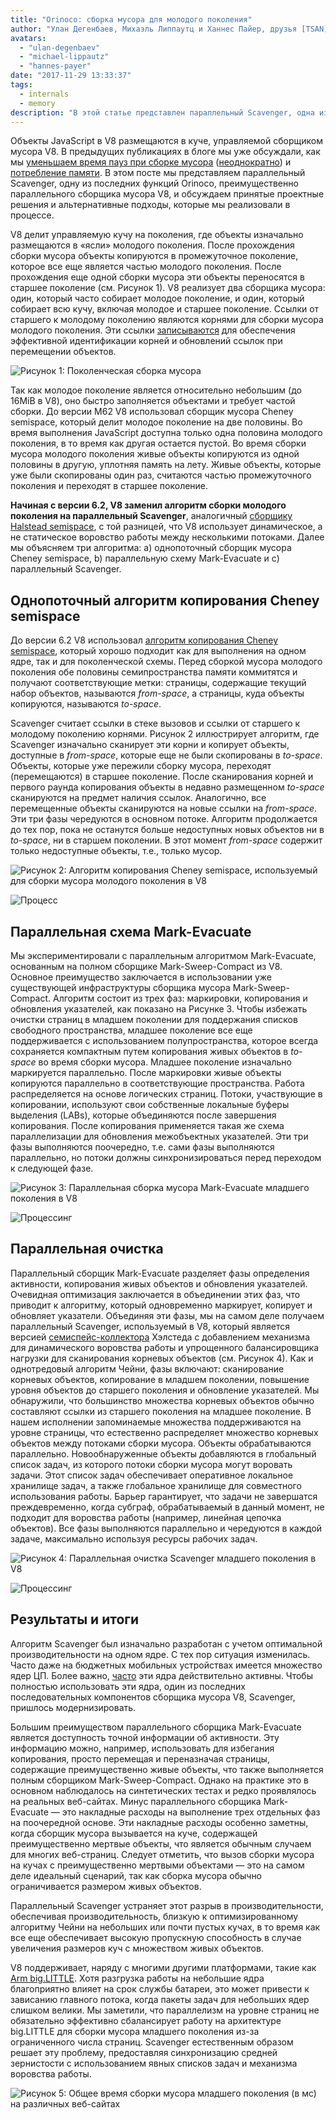 ```yaml
---
title: "Orinoco: сборка мусора для молодого поколения"
author: "Улан Дегенбаев, Михаэль Липпаутц и Ханнес Пайер, друзья [TSAN](https://github.com/google/sanitizers/wiki/ThreadSanitizerCppManual)"
avatars: 
  - "ulan-degenbaev"
  - "michael-lippautz"
  - "hannes-payer"
date: "2017-11-29 13:33:37"
tags: 
  - internals
  - memory
description: "В этой статье представлен параллельный Scavenger, одна из последних функций Orinoco, преимущественно параллельного сборщика мусора V8."
---
```

Объекты JavaScript в V8 размещаются в куче, управляемой сборщиком мусора V8. В предыдущих публикациях в блоге мы уже обсуждали, как мы [уменьшаем время пауз при сборке мусора](/blog/jank-busters) ([неоднократно](/blog/orinoco)) и [потребление памяти](/blog/optimizing-v8-memory). В этом посте мы представляем параллельный Scavenger, одну из последних функций Orinoco, преимущественно параллельного сборщика мусора V8, и обсуждаем принятые проектные решения и альтернативные подходы, которые мы реализовали в процессе.

<!--truncate-->
V8 делит управляемую кучу на поколения, где объекты изначально размещаются в «ясли» молодого поколения. После прохождения сборки мусора объекты копируются в промежуточное поколение, которое все еще является частью молодого поколения. После прохождения еще одной сборки мусора эти объекты переносятся в старшее поколение (см. Рисунок 1). V8 реализует два сборщика мусора: один, который часто собирает молодое поколение, и один, который собирает всю кучу, включая молодое и старшее поколение. Ссылки от старшего к молодому поколению являются корнями для сборки мусора молодого поколения. Эти ссылки [записываются](/blog/orinoco) для обеспечения эффективной идентификации корней и обновлений ссылок при перемещении объектов.

![Рисунок 1: Поколенческая сборка мусора](/_img/orinoco-parallel-scavenger/generational-gc.png)

Так как молодое поколение является относительно небольшим (до 16MiB в V8), оно быстро заполняется объектами и требует частой сборки. До версии M62 V8 использовал сборщик мусора Cheney semispace, который делит молодое поколение на две половины. Во время выполнения JavaScript доступна только одна половина молодого поколения, в то время как другая остается пустой. Во время сборки мусора молодого поколения живые объекты копируются из одной половины в другую, уплотняя память на лету. Живые объекты, которые уже были скопированы один раз, считаются частью промежуточного поколения и переходят в старшее поколение.

**Начиная с версии 6.2, V8 заменил алгоритм сборки молодого поколения на параллельный Scavenger**, аналогичный [сборщику Halstead semispace](https://dl.acm.org/citation.cfm?id=802017), с той разницей, что V8 использует динамическое, а не статическое воровство работы между несколькими потоками. Далее мы объясняем три алгоритма: a) однопоточный сборщик мусора Cheney semispace, b) параллельную схему Mark-Evacuate и c) параллельный Scavenger.

## Однопоточный алгоритм копирования Cheney semispace

До версии 6.2 V8 использовал [алгоритм копирования Cheney semispace](https://dl.acm.org/citation.cfm?doid=362790.362798), который хорошо подходит как для выполнения на одном ядре, так и для поколенческой схемы. Перед сборкой мусора молодого поколения обе половины семипространства памяти коммитятся и получают соответствующие метки: страницы, содержащие текущий набор объектов, называются _from-space_, а страницы, куда объекты копируются, называются _to-space_.

Scavenger считает ссылки в стеке вызовов и ссылки от старшего к молодому поколению корнями. Рисунок 2 иллюстрирует алгоритм, где Scavenger изначально сканирует эти корни и копирует объекты, доступные в _from-space_, которые еще не были скопированы в _to-space_. Объекты, которые уже пережили сборку мусора, переходят (перемещаются) в старшее поколение. После сканирования корней и первого раунда копирования объекты в недавно размещенном _to-space_ сканируются на предмет наличия ссылок. Аналогично, все перемещенные объекты сканируются на новые ссылки на _from-space_. Эти три фазы чередуются в основном потоке. Алгоритм продолжается до тех пор, пока не останутся больше недоступных новых объектов ни в _to-space_, ни в старшем поколении. В этот момент _from-space_ содержит только недоступные объекты, т.е., только мусор.

![Рисунок 2: Алгоритм копирования Cheney semispace, используемый для сборки мусора молодого поколения в V8](/_img/orinoco-parallel-scavenger/cheneys-semispace-copy.png)

![Процесс](/_img/orinoco-parallel-scavenger/cheneys-semispace-copy-processing.png)

## Параллельная схема Mark-Evacuate

Мы экспериментировали с параллельным алгоритмом Mark-Evacuate, основанным на полном сборщике Mark-Sweep-Compact из V8. Основное преимущество заключается в использовании уже существующей инфраструктуры сборщика мусора Mark-Sweep-Compact. Алгоритм состоит из трех фаз: маркировки, копирования и обновления указателей, как показано на Рисунке 3. Чтобы избежать очистки страниц в младшем поколении для поддержания списков свободного пространства, младшее поколение все еще поддерживается с использованием полупространства, которое всегда сохраняется компактным путем копирования живых объектов в _to-space_ во время сборки мусора. Младшее поколение изначально маркируется параллельно. После маркировки живые объекты копируются параллельно в соответствующие пространства. Работа распределяется на основе логических страниц. Потоки, участвующие в копировании, используют свои собственные локальные буферы выделения (LABs), которые объединяются после завершения копирования. После копирования применяется такая же схема параллелизации для обновления межобъектных указателей. Эти три фазы выполняются поочередно, т.е. сами фазы выполняются параллельно, но потоки должны синхронизироваться перед переходом к следующей фазе.

![Рисунок 3: Параллельная сборка мусора Mark-Evacuate младшего поколения в V8](/_img/orinoco-parallel-scavenger/parallel-mark-evacuate.png)

![Процессинг](/_img/orinoco-parallel-scavenger/parallel-mark-evacuate-processing.png)

## Параллельная очистка

Параллельный сборщик Mark-Evacuate разделяет фазы определения активности, копирования живых объектов и обновления указателей. Очевидная оптимизация заключается в объединении этих фаз, что приводит к алгоритму, который одновременно маркирует, копирует и обновляет указатели. Объединяя эти фазы, мы на самом деле получаем параллельный Scavenger, используемый в V8, который является версией [семиспейс-коллектора](https://dl.acm.org/citation.cfm?id=802017) Хэлстеда с добавлением механизма для динамического воровства работы и упрощенного балансировщика нагрузки для сканирования корневых объектов (см. Рисунок 4). Как и однотредовый алгоритм Чейни, фазы включают: сканирование корневых объектов, копирование в младшем поколении, повышение уровня объектов до старшего поколения и обновление указателей. Мы обнаружили, что большинство множества корневых объектов обычно составляют ссылки из старшего поколения на младшее поколение. В нашем исполнении запоминаемые множества поддерживаются на уровне страницы, что естественно распределяет множество корневых объектов между потоками сборки мусора. Объекты обрабатываются параллельно. Новообнаруженные объекты добавляются в глобальный список задач, из которого потоки сборки мусора могут воровать задачи. Этот список задач обеспечивает оперативное локальное хранилище задач, а также глобальное хранилище для совместного использования работы. Барьер гарантирует, что задачи не завершатся преждевременно, когда субграф, обрабатываемый в данный момент, не подходит для воровства работы (например, линейная цепочка объектов). Все фазы выполняются параллельно и чередуются в каждой задаче, максимально используя ресурсы рабочих задач.

![Рисунок 4: Параллельная очистка Scavenger младшего поколения в V8](/_img/orinoco-parallel-scavenger/parallel-scavenge.png)

![Процессинг](/_img/orinoco-parallel-scavenger/parallel-scavenge-processing.png)

## Результаты и итоги

Алгоритм Scavenger был изначально разработан с учетом оптимальной производительности на одном ядре. С тех пор ситуация изменилась. Часто даже на бюджетных мобильных устройствах имеется множество ядер ЦП. Более важно, [часто](https://dl.acm.org/citation.cfm?id=2968469) эти ядра действительно активны. Чтобы полностью использовать эти ядра, один из последних последовательных компонентов сборщика мусора V8, Scavenger, пришлось модернизировать.

Большим преимуществом параллельного сборщика Mark-Evacuate является доступность точной информации об активности. Эту информацию можно, например, использовать для избегания копирования, просто перемещая и переназначая страницы, содержащие преимущественно живые объекты, что также выполняется полным сборщиком Mark-Sweep-Compact. Однако на практике это в основном наблюдалось на синтетических тестах и редко проявлялось на реальных веб-сайтах. Минус параллельного сборщика Mark-Evacuate — это накладные расходы на выполнение трех отдельных фаз на поочередной основе. Эти накладные расходы особенно заметны, когда сборщик мусора вызывается на куче, содержащей преимущественно мертвые объекты, что является обычным случаем для многих веб-страниц. Следует отметить, что вызов сборки мусора на кучах с преимущественно мертвыми объектами — это на самом деле идеальный сценарий, так как сборка мусора обычно ограничивается размером живых объектов.

Параллельный Scavenger устраняет этот разрыв в производительности, обеспечивая производительность, близкую к оптимизированному алгоритму Чейни на небольших или почти пустых кучах, в то время как все еще обеспечивает высокую пропускную способность в случае увеличения размеров куч с множеством живых объектов.

V8 поддерживает, наряду с многими другими платформами, такие как [Arm big.LITTLE](https://developer.arm.com/technologies/big-little). Хотя разгрузка работы на небольшие ядра благоприятно влияет на срок службы батареи, это может привести к зависанию главного потока, когда пакеты задач для небольших ядер слишком велики. Мы заметили, что параллелизм на уровне страниц не обязательно эффективно сбалансирует работу на архитектуре big.LITTLE для сборки мусора младшего поколения из-за ограниченного числа страниц. Scavenger естественным образом решает эту проблему, предоставляя синхронизацию средней зернистости с использованием явных списков задач и механизма воровства работы.

![Рисунок 5: Общее время сборки мусора младшего поколения (в мс) на различных веб-сайтах](/_img/orinoco-parallel-scavenger/results.png)
